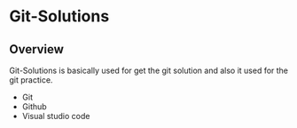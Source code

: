 # Git-Solutions

## Overview

Git-Solutions is basically used for get the git solution and also it used for the git practice.

- Git
- Github
- Visual studio code